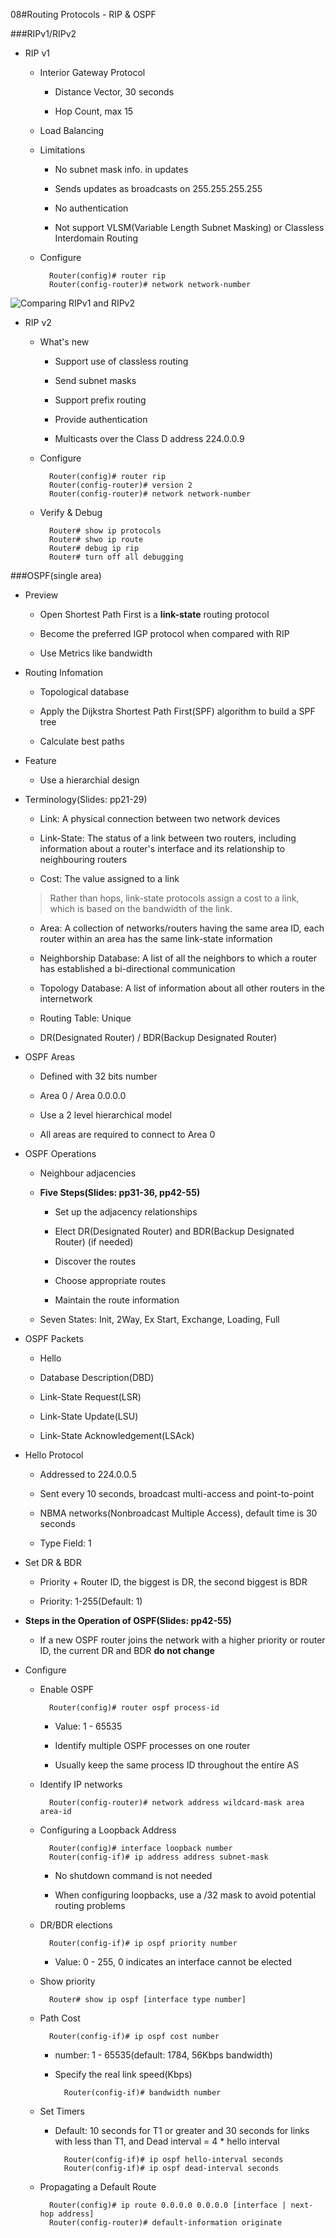 08#Routing Protocols - RIP & OSPF

###RIPv1/RIPv2

+ RIP v1

	- Interior Gateway Protocol
	
		+ Distance Vector, 30 seconds
		
		+ Hop Count, max 15
		
	- Load Balancing
	
	- Limitations
	
		+ No subnet mask info. in updates
		
		+ Sends updates as broadcasts on 255.255.255.255
		
		+ No authentication
		
		+ Not support VLSM(Variable Length Subnet Masking) or Classless Interdomain Routing
		
	- Configure
	
			Router(config)# router rip
			Router(config-router)# network network-number
			
![Comparing RIPv1 and RIPv2]()

+ RIP v2

	- What's new
	
		+ Support use of classless routing
		
		+ Send subnet masks
		
		+ Support prefix routing
		
		+ Provide authentication
		
		+ Multicasts over the Class D address 224.0.0.9
		
	- Configure
	
			Router(config)# router rip
			Router(config-router)# version 2
			Router(config-router)# network network-number
			
	- Verify & Debug
	
			Router# show ip protocols
			Router# shwo ip route
			Router# debug ip rip
			Router# turn off all debugging
			
###OSPF(single area)

+ Preview

	- Open Shortest Path First is a **link-state** routing protocol
	
	- Become the preferred IGP protocol when compared with RIP
	
	- Use Metrics like bandwidth
	
+ Routing Infomation

	- Topological database
	
	- Apply the Dijkstra Shortest Path First(SPF) algorithm to build a SPF tree
	
	- Calculate best paths
	
+ Feature

	- Use a hierarchial design
	
+ Terminology(Slides: pp21-29)

	- Link: A physical connection between two network devices
	
	- Link-State: The status of a link between two routers, including  information about a router's interface and its relationship to neighbouring routers
	
	- Cost: The value assigned to a link

	> Rather than hops, link-state protocols assign a cost to a link, which is based on the bandwidth of the link.
	
	- Area: A collection of networks/routers having the same area ID, each router within an area has the same link-state information
	
	- Neighborship Database: A list of all the neighbors to which a router has established a bi-directional communication
	
	- Topology Database: A list of information about all other routers in the internetwork
	
	- Routing Table: Unique
	
	- DR(Designated Router) / BDR(Backup Designated Router)
	
+ OSPF Areas

	- Defined with 32 bits number
	
	- Area 0 / Area 0.0.0.0
	
	- Use a 2 level hierarchical model
	
	- All areas are required to connect to Area 0
	
+ OSPF Operations

	- Neighbour adjacencies
	
	- **Five Steps(Slides: pp31-36, pp42-55)**
	
		+ Set up the adjacency relationships
		
		+ Elect DR(Designated Router) and BDR(Backup Designated Router) (if needed)

		+ Discover the routes

		+ Choose appropriate routes

		+ Maintain the route information
		
	- Seven States: Init, 2Way, Ex Start, Exchange, Loading, Full
	
+ OSPF Packets

	- Hello
		
	- Database Description(DBD)
	
	- Link-State Request(LSR)
	
	- Link-State Update(LSU)
	
	- Link-State Acknowledgement(LSAck)
	
+ Hello Protocol

	- Addressed to 224.0.0.5
		
	- Sent every 10 seconds, broadcast multi-access and point-to-point

	- NBMA networks(Nonbroadcast Multiple Access), default time is 30 seconds
	
	- Type Field: 1
	
+ Set DR & BDR
	
	- Priority + Router ID, the biggest is DR, the second biggest is BDR
	
	- Priority: 1-255(Default: 1)
	
+ **Steps in the Operation of OSPF(Slides: pp42-55)**

	- If a new OSPF router joins the network with a higher priority or router ID, the current DR and BDR **do not change**
	
+ Configure

	- Enable OSPF
			
			Router(config)# router ospf process-id
			
		+ Value: 1 - 65535
 
 		+ Identify multiple OSPF processes on one router
 		
 		+ Usually keep the same process ID throughout the entire AS

	- Identify IP networks
		
			Router(config-router)# network address wildcard-mask area area-id

	- Configuring a Loopback Address
	
			Router(config)# interface loopback number
			Router(config-if)# ip address address subnet-mask
			
		+ No shutdown command is not needed
		
		+ When configuring loopbacks, use a /32 mask to avoid potential routing problems
	
	- DR/BDR elections
	
			Router(config-if)# ip ospf priority number
			
		+ Value: 0 - 255, 0 indicates an interface cannot be elected
		
	- Show priority
	
			Router# show ip ospf [interface type number]
			
	- Path Cost
	
			Router(config-if)# ip ospf cost number
			
		+ number: 1 - 65535(default: 1784, 56Kbps bandwidth)
		
		+ Specify the real link speed(Kbps)
		
				Router(config-if)# bandwidth number
				
	- Set Timers
	
		+ Default: 10 seconds for T1 or greater and 30 seconds for links with less than T1, and Dead interval = 4 * hello interval
		
				Router(config-if)# ip ospf hello-interval seconds
				Router(config-if)# ip ospf dead-interval seconds
				
	- Propagating a Default Route
	
			Router(config)# ip route 0.0.0.0 0.0.0.0 [interface | next-hop address]
			Router(config-router)# default-information originate